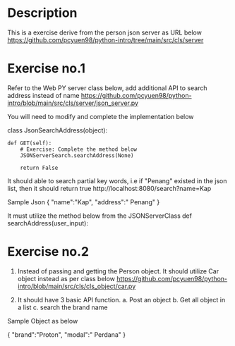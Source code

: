 # Description
This is a exercise derive from the person json server as URL below
https://github.com/pcyuen98/python-intro/tree/main/src/cls/server

# Exercise no.1 
Refer to the Web PY server class below, add additional API to search address instead of name
https://github.com/pcyuen98/python-intro/blob/main/src/cls/server/json_server.py

You will need to modify and complete the implementation below 

class JsonSearchAddress(object):
    
    def GET(self):
        # Exercise: Complete the method below 
        JSONServerSearch.searchAddress(None)
        
        return False

It should able to search partial key words, i.e if "Penang" existed in the json list, then it should return true
http://localhost:8080/search?name=Kap

Sample Json
{
   "name":"Kap",
   "address":" Penang"
}

It must utilize the method below from the JSONServerClass
def searchAddress(user_input):

# Exercise no.2 
1. Instead of passing and getting the Person object. It should utilize Car object instead as per class below
https://github.com/pcyuen98/python-intro/blob/main/src/cls/cls_object/car.py

2. It should have 3 basic API function.
a. Post an object
b. Get all object in a list
c. search the brand name

Sample Object as below

{
   "brand":"Proton",
   "modal":" Perdana"
}